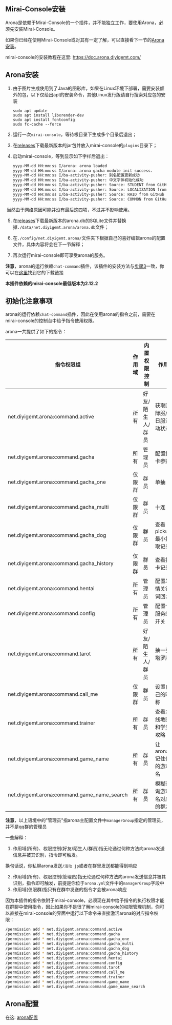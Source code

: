 ## Mirai-Console安装

Arona是依赖于Mirai-Console的一个插件，并不能独立工作，要使用Arona，必须先安装Mirai-Console。

如果你已经在使用Mirai-Console或对其有一定了解，可以直接看下一节的[Arona安装](#install-2)。

mirai-console的安装教程在这里: https://doc.arona.diyigemt.com/

## Arona安装 <a id="install-2"> </a>

1. 由于图片生成使用到了Java的图形库，如果在Linux环境下部署，需要安装额外的包，以下仅给出apt的安装命令，其他Linux发行版请自行搜索对应包的安装

   ```shell
   sudo apt update
   sudo apt install libxrender-dev
   sudo apt install fontconfig
   sudo fc-cache --force
   ```

2. 运行一次`mirai-console`，等待根目录下生成多个目录后退出；

3. 在[releases](https://github.com/diyigemt/arona/releases)下载最新版本的jar包并放入mirai-console的`plugins`目录下；<a id="step1"> </a>

4. 启动mirai-console，等到显示如下字样后退出：

   ```bash
   yyyy-MM-dd HH:mm:ss I/arona: arona loaded
   yyyy-MM-dd HH:mm:ss I/arona: arona gacha module init success.
   yyyy-MM-dd HH:mm:ss I/ba-activity-pusher: 别名配置更新成功
   yyyy-MM-dd HH:mm:ss I/ba-activity-pusher: 中文字体初始化成功
   yyyy-MM-dd HH:mm:ss I/ba-activity-pusher: Source: STUDENT from GitHub already up to date.
   yyyy-MM-dd HH:mm:ss I/ba-activity-pusher: Source: LOCALIZATION from GitHub already up to date.
   yyyy-MM-dd HH:mm:ss I/ba-activity-pusher: Source: RAID from GitHub already up to date.
   yyyy-MM-dd HH:mm:ss I/ba-activity-pusher: Source: COMMON from GitHub already up to date.
   ```

​		当然由于网络原因可能并没有最后这四项，不过并不影响使用。

5. 在[releases](https://github.com/diyigemt/arona/releases)下载最新版本的arona.db的SQLite文件并替换掉`./data/net.diyigemt.arona/arona.db`文件；

6. 在`./config/net.diyigemt.arona/`文件夹下根据自己的喜好编辑arona的配置文件，具体内容将会在下一节解释；

7. 再次运行mirai-console即可享受arona的服务。

**注意**，arona的运行依赖`chat-command`插件，该插件的安装方法与[步骤3](#step1)一致，你可以在[这里](https://github.com/project-mirai/chat-command)找到它的下载链接

**本插件依赖的mirai-console最低版本为2.12.2**

## 初始化注意事项

arona的运行依赖`chat-command`插件，因此在使用arona的指令之前，需要在mirai-console的控制台中给予指令使用权限。

arona一共提供了如下的指令：

| 指令权限组                                  | 作用域 | 内置权限控制     | 作用                     |
| ------------------------------------------- | ------ | ---------------- | ------------------------ |
| net.diyigemt.arona:command.active           | 所有   | 好友/陌生人/群员 | 获取国际服/日服活动状态  |
| net.diyigemt.arona:command.gacha            | 所有   | 管理员           | 配置抽卡参数             |
| net.diyigemt.arona:command.gacha_one        | 仅限群 | 群员             | 单抽                     |
| net.diyigemt.arona:command.gacha_multi      | 仅限群 | 群员             | 十连                     |
| net.diyigemt.arona:command.gacha_dog        | 仅限群 | 群员             | 查看pickup最小抽取记录   |
| net.diyigemt.arona:command.gacha_history    | 仅限群 | 群员             | 查看抽卡记录             |
| net.diyigemt.arona:command.hentai           | 所有   | 管理员           | 配置发情关键词回复       |
| net.diyigemt.arona:command.config           | 所有   | 管理员           | 配置个服务的开关         |
| net.diyigemt.arona:command.tarot            | 所有   | 好友/陌生人/群员 | 抽一张塔罗牌             |
| net.diyigemt.arona:command.call_me          | 仅限群 | 群员             | 设置自己的昵称           |
| net.diyigemt.arona:command.trainer          | 所有   | 群员             | 查看主线地图和学生攻略   |
| net.diyigemt.arona:command.game_name        | 所有   | 群员             | 让arona记住你的游戏名    |
| net.diyigemt.arona:command.game_name_search | 所有   | 群员             | 模糊查询游戏名对应的群友 |

**注意**，以上语境中的"管理员"指arona主配置文件中`managerGroup`指定的管理员，并不是qq群的管理员

一些解释：

1. 作用域(所有)、权限控制(好友/陌生人/群员)指无论通过何种方法向arona发送信息并被其识别，指令即可触发。

​	换句话说，你私聊arona发送`/活动 jp`或者在群里发送都能得到响应

2. 作用域(所有)、权限控制(管理员)指无论通过何种方法向arona发送信息并被其识别，指令即可触发，前提是你位于`arona.yml`文件中的`managerGroup`字段中
3. 作用域(仅限群)指只有在群中发送的指令才会被arona响应

因为本插件的指令依附于mirai-console，必须现在其中给予指令的执行权限才能在群聊中使用指令，因此如果你不是很了解mirai-console的权限管理机制，你可以直接在mirai-console的界面中运行以下命令来直接激活arona的对应指令权限：

```bash
/permission add * net.diyigemt.arona:command.active
/permission add * net.diyigemt.arona:command.gacha
/permission add * net.diyigemt.arona:command.gacha_one
/permission add * net.diyigemt.arona:command.gacha_multi
/permission add * net.diyigemt.arona:command.gacha_dog
/permission add * net.diyigemt.arona:command.gacha_history
/permission add * net.diyigemt.arona:command.hentai
/permission add * net.diyigemt.arona:command.config
/permission add * net.diyigemt.arona:command.tarot
/permission add * net.diyigemt.arona:command.call_me
/permission add * net.diyigemt.arona:command.trainer
/permission add * net.diyigemt.arona:command.game_name
/permission add * net.diyigemt.arona:command.game_name_search
```

## Arona配置

在这: [arona配置](./using.md#config)
